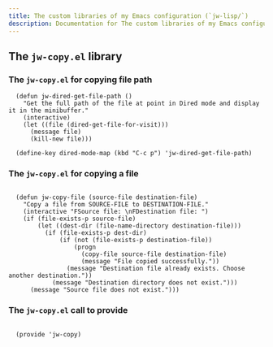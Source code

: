 ```yaml
---
title: The custom libraries of my Emacs configuration (`jw-lisp/`)
description: Documentation for The custom libraries of my Emacs configuration (`jw-lisp/`)
---
```


## The `jw-copy.el` library

### The `jw-copy.el` for copying file path

```emacs-lisp
  (defun jw-dired-get-file-path ()
    "Get the full path of the file at point in Dired mode and display it in the minibuffer."
    (interactive)
    (let ((file (dired-get-file-for-visit)))
      (message file)
      (kill-new file)))

  (define-key dired-mode-map (kbd "C-c p") 'jw-dired-get-file-path)

```

### The `jw-copy.el` for copying a file

```emacs-lisp

  (defun jw-copy-file (source-file destination-file)
    "Copy a file from SOURCE-FILE to DESTINATION-FILE."
    (interactive "FSource file: \nFDestination file: ")
    (if (file-exists-p source-file)
        (let ((dest-dir (file-name-directory destination-file)))
          (if (file-exists-p dest-dir)
              (if (not (file-exists-p destination-file))
                  (progn
                    (copy-file source-file destination-file)
                    (message "File copied successfully."))
                (message "Destination file already exists. Choose another destination."))
            (message "Destination directory does not exist.")))
      (message "Source file does not exist.")))

```

### The `jw-copy.el` call to provide

```emacs-lisp

  (provide 'jw-copy)

```

